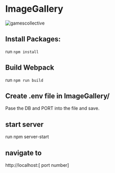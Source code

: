 # ImageGallery


![gamescollective](https://user-images.githubusercontent.com/97041979/177774974-72f06ebd-7f0e-4300-9aa4-477955807416.gif)



## Install Packages:
run ```npm install```

## Build Webpack
run ```npm run build```

## Create .env file in ImageGallery/
Pase the DB and PORT into the file and save.

## start server 
run npm server-start

## navigate to 
 http://localhost:[ port number]

